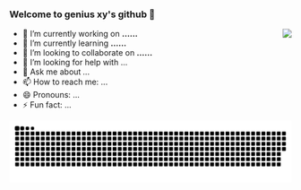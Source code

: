 ### Welcome to genius xy's github 👋

<img align="right" src="https://github-readme-stats.vercel.app/api?username=geniuxy&show_icons=true&icon_color=CE1D2D&text_color=718096&bg_color=ffffff&hide_title=true" />

- 🔭 I’m currently working on **……**
- 🌱 I’m currently learning **……**
- 👯 I’m looking to collaborate on **……**
- 🤔 I’m looking for help with ...
- 💬 Ask me about *...*
- 📫 How to reach me: ...
- 😄 Pronouns: ...
- ⚡ Fun fact: ...

![亮色](https://raw.githubusercontent.com/geniuxy/geniuxy/output/github-contribution-grid-snake.svg)

